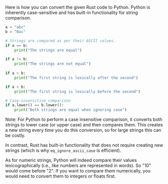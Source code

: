 Here is how you can convert the given Rust code to Python. Python is inherently case-sensitive and has built-in functionality for string comparison.

```python
a = "abc"
b = "Bac"

# Strings are compared as per their ASCII values.
if a == b:
    print("The strings are equal")

if a != b:
    print("The strings are not equal")
    
if a > b:
    print("The first string is lexically after the second")

if a < b:
    print("The first string is lexically before the second")

# Case-insensitive comparison
if a.lower() == b.lower():
    print("Both strings are equal when ignoring case")
```

Note: For Python to perform a case insensitive comparison, it converts both strings to lower case (or upper case) and then compares them. This creates a new string every time you do this conversion, so for large strings this can be costly.

In contrast, Rust has built-in functionality that does not require creating new strings (which is why `eq_ignore_ascii_case` is efficient).

As for numeric strings, Python will indeed compare their values lexicographically (i.e., like numbers are represented in words). So "10" would come before "2". If you want to compare them numerically, you would need to convert them to integers or floats first.
